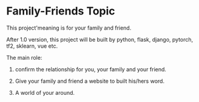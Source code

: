 # Family-Friends Topic

This project'meaning is for your family and friend.

After 1.0 version, this project will be built by python, flask, django, pytorch, tf2, sklearn, vue etc.

The main role:

1. confirm the relationship for you, your family and your friend.

2. Give your family and friend a website to built his/hers word.

3. A world of your around.
